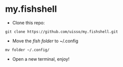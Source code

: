 # my.fishshell

- Clone this repo:
```
git clone https://github.com/uisso/my.fishshell.git
```

- Move the *fish folder* to ~/.config
```
mv folder ~/.config/
```

- Open a new terminal, enjoy!
